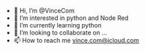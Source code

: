 - 👋 Hi, I’m @VinceCom
- 👀 I’m interested in python and Node Red
- 🌱 I’m currently learning python
- 💞️ I’m looking to collaborate on ...
- 📫 How to reach me vince.com@icloud.com

<!---
VinceCom/VinceCom is a ✨ special ✨ repository because its `README.md` (this file) appears on your GitHub profile.
You can click the Preview link to take a look at your changes.
--->
